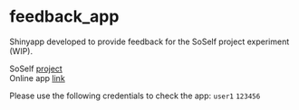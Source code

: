 # feedback_app
Shinyapp developed to provide feedback for the SoSelf project experiment (WIP).

SoSelf [project](https://anr.fr/Project-ANR-21-CE26-0022)  
Online app [link](https://survey-feedback-app.shinyapps.io/feedback_app/)  

Please use the following credentials to check the app:
```user1```
```123456```
